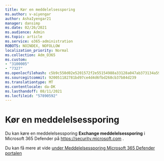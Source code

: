 ```yaml
---
title: Kør en meddelelsessporing
ms.author: v-aiyengar
author: AshaIyengar21
manager: dansimp
ms.date: 02/26/2021
ms.audience: Admin
ms.topic: article
ms.service: o365-administration
ROBOTS: NOINDEX, NOFOLLOW
localization_priority: Normal
ms.collection: Adm_O365
ms.custom:
- "3100005"
- "7327"
ms.openlocfilehash: c5b9c550d02e5201572f2e55154988a33128a047ab373134a59188f6ab59820b
ms.sourcegitcommit: 920051182781bd97ce4d4d6fbd268cb37b84d239
ms.translationtype: MT
ms.contentlocale: da-DK
ms.lasthandoff: 08/11/2021
ms.locfileid: "57890592"
---
```

# <a name="run-a-message-trace"></a>Kør en meddelelsessporing

Du kan køre en meddelelsessporing **Exchange meddelelsessporing** i Microsoft 365 Defender på <https://security.microsoft.com> .

Du kan få mere at vide [under Meddelelsessporing Microsoft 365 Defender portalen](https://docs.microsoft.com/microsoft-365/security/office-365-security/message-trace-scc)
